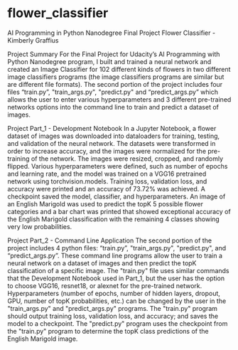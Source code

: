 # flower_classifier
AI Programming in Python Nanodegree Final Project Flower Classifier - Kimberly Graffius

Project Summary
For the Final Project for Udacity’s AI Programming with Python Nanodegree program, I built and trained a neural network and created an Image Classifier for 102 different kinds of flowers in two different image classifiers programs (the image classifiers programs are similar but are different file formats).  The second portion of the project includes four files “train.py”, "train_args.py", "predict.py" and “predict_args.py” which allows the user to enter various hyperparameters and 3 different pre-trained networks options into the command line to train and predict a dataset of images. 

Project Part_1 - Development Notebook
In a Jupyter Notebook, a flower dataset of images was downloaded into dataloaders for training, testing, and validation of the neural network. The datasets were transformed in order to increase accuracy, and the images were normalized for the pre-training of the network. The images were resized, cropped, and randomly flipped. Various hyperparameters were defined, such as number of epochs and learning rate, and the model was trained on a VGG16 pretrained network using torchvision.models. Training loss, validation loss, and accuracy were printed and an accuracy of 73.72% was achieved. A checkpoint saved the model, classifier, and hyperparameters. An image of an English Marigold was used to predict the topK 5 possible flower categories and a bar chart was printed that showed exceptional accuracy of the English Marigold classification with the remaining 4 classes showing very low probabilities.

Project Part_2 - Command Line Application
The second portion of the project includes 4 python files: “train.py”, "train_args.py", "predict.py", and “predict_args.py”.  These command line programs allow the user to train a neural network on a dataset of images and then predict the topK classification of a specific image. The "train.py" file uses similar commands that the Development Notebook used in Part_1, but the user has the option to choose VGG16, resnet18, or alexnet for the pre-trained network. Hyperparameters (number of epochs, number of hidden layers, dropout, GPU, number of topK probabilities, etc.) can be changed by the user in the "train_args.py" and "predict_args.py" programs.  The "train.py" program should output training loss, validation loss, and accuracy; and saves the model to a checkpoint. The "predict.py" program uses the checkpoint from the "train.py" program to determine the topK class predictions of the English Marigold image.

